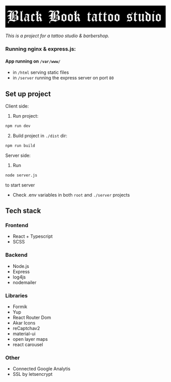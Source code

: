 ![image info](./src/assets/logo.jpg)

_This is a project for a tattoo studio & barbershop._

### Running nginx & express.js:

#### App running on `/var/www/`

- in `/html` serving static files
- in `/server` running the express server on port `80`

## Set up project

Client side:

1. Run project:

```sh
npm run dev
```

2. Build project in `./dist` dir:

```sh
npm run build
```

Server side:

1. Run

```sh
node server.js
```

to start server

- Check .env variables in both `root` and `./server` projects

## Tech stack

### Frontend

- React + Typescript
- SCSS

### Backend

- Node.js
- Express
- log4js
- nodemailer

### Libraries

- Formik
- Yup
- React Router Dom
- Akar Icons
- reCaptchav2
- material-ui
- open layer maps
- react carousel

### Other

- Connected Google Analytis
- SSL by letsencrypt
